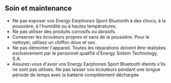 ## Soin et maintenance

*	Ne pas exposer vos *Energy Earphones Sport Bluetooth* à des chocs, à la poussière, à l'humidité ou à hautes températures. 
*	Ne pas utiliser des produits corrosifs ou abrasifs.
*	Conserver les écouteurs propres et sans de la poussière. Pour le nettoyer, utilisez un chiffon doux et sec.
*	Ne pas démonter l'appareil. Toutes les réparations doivent être réalisées exclusivement par le personnel qualifié d'Energy Sistem Technology, S.A.
*	Assurez-vous d'avoir vos Energy Earphones Sport Bluetooth éteints s'ils ne sont pas utilisés. Ne pas laisser vos écouteurs pendant une longue période de temps avec la batterie complètement déchargée


